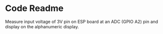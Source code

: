 # Code Readme

Measure input voltage of 3V pin on ESP board at an ADC (GPIO A2) pin and display on the alphanumeric display.

